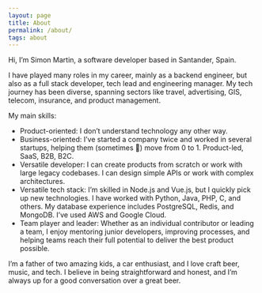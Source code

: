 ```yaml
---
layout: page
title: About
permalink: /about/
tags: about
---
```


Hi, I’m Simon Martin, a software developer based in Santander, Spain.

I have played many roles in my career, mainly as a backend engineer, but also as a full stack developer, tech lead and engineering manager. My tech journey has been diverse, spanning sectors like travel, advertising, GIS, telecom, insurance, and product management.

My main skills:

- Product-oriented: I don’t understand technology any other way.
- Business-oriented: I’ve started a company twice and worked in several startups, helping them (sometimes 🙂) move from 0 to 1. Product-led, SaaS, B2B, B2C.
- Versatile developer: I can create products from scratch or work with large legacy codebases. I can design simple APIs or work with complex architectures.
- Versatile tech stack: I’m skilled in Node.js and Vue.js, but I quickly pick up new technologies. I have worked with Python, Java, PHP, C, and others. My database experience includes PostgreSQL, Redis, and MongoDB. I’ve used AWS and Google Cloud.
- Team player and leader: Whether as an individual contributor or leading a team, I enjoy mentoring junior developers, improving processes, and helping teams reach their full potential to deliver the best product possible.

I’m a father of two amazing kids, a car enthusiast, and I love craft beer, music, and tech. I believe in being straightforward and honest, and I’m always up for a good conversation over a great beer.

